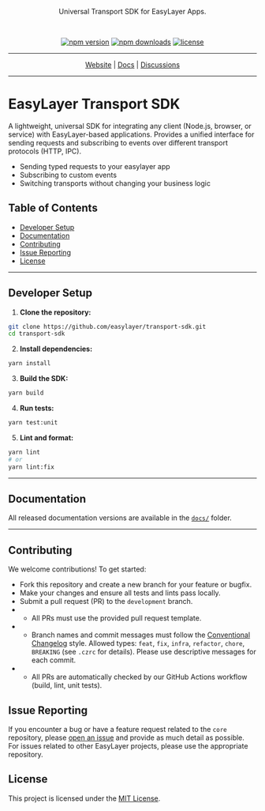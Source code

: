 <p align=center>
  Universal Transport SDK for EasyLayer Apps.
</p>
<br>
<p align=center>
  <a href="https://www.npmjs.com/package/@easylayer/transport-sdk"><img alt="npm version" src="https://img.shields.io/npm/v/@easylayer/transport-sdk.svg?style=flat-square"></a>
  <a href="https://www.npmjs.com/package/@easylayer/transport-sdk"><img alt="npm downloads" src="https://img.shields.io/npm/dm/@easylayer/transport-sdk.svg?style=flat-square"></a>
  <a href="./LICENSE"><img alt="license" src="https://img.shields.io/github/license/easylayer/transport-sdk?style=flat-square"></a>
</p>

---

<p align="center">
  <a href="https://easylayer.io">Website</a> | <a href="https://easylayer.io/docs">Docs</a> | <a href="https://github.com/easylayer/website/discussions">Discussions</a>
</p>

---

# EasyLayer Transport SDK

A lightweight, universal SDK for integrating any client (Node.js, browser, or service) with EasyLayer-based applications. 
Provides a unified interface for sending requests and subscribing to events over different transport protocols (HTTP, IPC). 
- Sending typed requests to your easylayer app
- Subscribing to custom events
- Switching transports without changing your business logic

## Table of Contents

- [Developer Setup](#developer-setup)
- [Documentation](#documentation)
- [Contributing](#contributing)
- [Issue Reporting](#issue-reporting)
- [License](#license)

---

## Developer Setup

1. **Clone the repository:**
```bash
git clone https://github.com/easylayer/transport-sdk.git
cd transport-sdk
```

2. **Install dependencies:**
```bash
yarn install
```

3. **Build the SDK:**
```bash
yarn build
```

4. **Run tests:**
```bash
yarn test:unit
```

5. **Lint and format:**
```bash
yarn lint
# or
yarn lint:fix
```

---

## Documentation

All released documentation versions are available in the [`docs/`](./docs/) folder.

---

## Contributing

We welcome contributions! To get started:
- Fork this repository and create a new branch for your feature or bugfix.
- Make your changes and ensure all tests and lints pass locally.
- Submit a pull request (PR) to the `development` branch.
- - All PRs must use the provided pull request template.
- - Branch names and commit messages must follow the [Conventional Changelog](https://www.conventionalcommits.org/) style. Allowed types: `feat`, `fix`, `infra`, `refactor`, `chore`, `BREAKING` (see `.czrc` for details). Please use descriptive messages for each commit.
- - All PRs are automatically checked by our GitHub Actions workflow (build, lint, unit tests).

## Issue Reporting

If you encounter a bug or have a feature request related to the `core` repository, please [open an issue](https://github.com/easylayer/transport-sdk/issues/new/choose) and provide as much detail as possible. For issues related to other EasyLayer projects, please use the appropriate repository.

## License

This project is licensed under the [MIT License](./LICENSE).